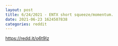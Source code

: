 ```yaml
--- 
layout: post 
title: 6/24/2021 - ENTX short squeeze/momentum. 
date: 2021-06-23 1624507838 
categories: reddit 
--- 
```

https://redd.it/o6t9lz